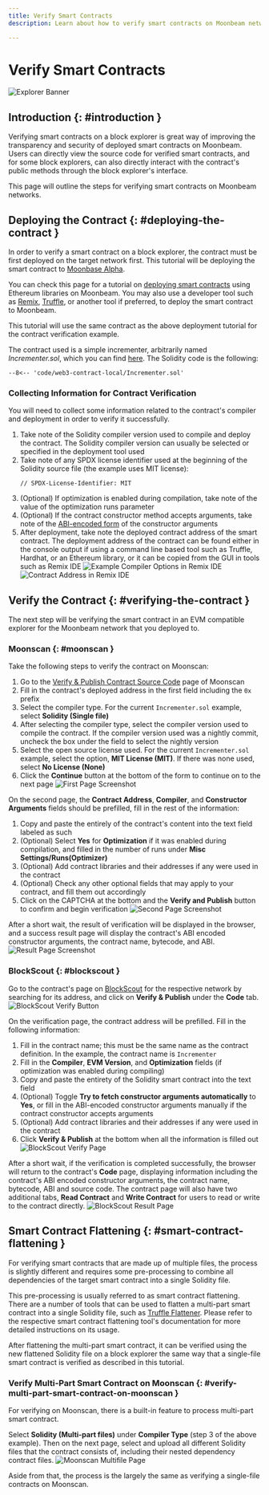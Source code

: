 ```yaml
---
title: Verify Smart Contracts
description: Learn about how to verify smart contracts on Moonbeam networks using one of the available block explorers. 

---
```

# Verify Smart Contracts
![Explorer Banner](/images/builders/tools/explorers/verify-contract/verify-contract-banner.png)

## Introduction {: #introduction } 

Verifying smart contracts on a block explorer is great way of improving the transparency and security of deployed smart contracts on Moonbeam. Users can directly view the source code for verified smart contracts, and for some block explorers, can also directly interact with the contract's public methods through the block explorer's interface. 

This page will outline the steps for verifying smart contracts on Moonbeam networks.

## Deploying the Contract {: #deploying-the-contract }

In order to verify a smart contract on a block explorer, the contract must be first deployed on the target network first. This tutorial will be deploying the smart contract to [Moonbase Alpha](/builders/get-started/moonbase/). 

You can check this page for a tutorial on [deploying smart contracts](/builders/interact/eth-libraries/deploy-contract/) using Ethereum libraries on Moonbeam. You may also use a developer tool such as [Remix](/builders/interact/remix/#deploying-a-contract-to-moonbeam-using-remix), [Truffle](/builders/interact/truffle/#deploying-a-contract-to-moonbeam-using-truffle), or another tool if preferred, to deploy the smart contract to Moonbeam. 

This tutorial will use the same contract as the above deployment tutorial for the contract verification example. 

The contract used is a simple incrementer, arbitrarily named _Incrementer.sol_, which you can find [here](/snippets/code/web3-contract-local/Incrementer.sol). The Solidity code is the following:

```solidity
--8<-- 'code/web3-contract-local/Incrementer.sol'
```

### Collecting Information for Contract Verification

You will need to collect some information related to the contract's compiler and deployment in order to verify it successfully. 

1. Take note of the Solidity compiler version used to compile and deploy the contract. The Solidity compiler version can usually be selected or specified in the deployment tool used
2. Take note of any SPDX license identifier used at the beginning of the Solidity source file (the example uses MIT license):
    ```
    // SPDX-License-Identifier: MIT
    ```
3. (Optional) If optimization is enabled during compilation, take note of the value of the optimization runs parameter
4. (Optional) If the contract constructor method accepts arguments, take note of the [ABI-encoded form](https://docs.soliditylang.org/en/develop/abi-spec.html) of the constructor arguments
5. After deployment, take note the deployed contract address of the smart contract. The deployment address of the contract can be found either in the console output if using a command line based tool such as Truffle, Hardhat, or an Ethereum library, or it can be copied from the GUI in tools such as Remix IDE
![Example Compiler Options in Remix IDE](/images/builders/tools/explorers/verify-contract/verify-contract-1.png)
![Contract Address in Remix IDE](/images/builders/tools/explorers/verify-contract/verify-contract-2.png)

## Verify the Contract  {: #verifying-the-contract }

The next step will be verifying the smart contract in an EVM compatible explorer for the Moonbeam network that you deployed to. 

### Moonscan {: #moonscan }

Take the following steps to verify the contract on Moonscan: 

1. Go to the [Verify & Publish Contract Source Code](https://moonbase.moonscan.io/verifyContract) page of Moonscan
2. Fill in the contract's deployed address in the first field including the `0x` prefix
3. Select the compiler type. For the current `Incrementer.sol` example, select **Solidity (Single file)**
4. After selecting the compiler type, select the compiler version used to compile the contract. If the compiler version used was a nightly commit, uncheck the box under the field to select the nightly version
5. Select the open source license used. For the current `Incrementer.sol` example, select the option, **MIT License (MIT)**. If there was none used, select **No License (None)**
6. Click the **Continue** button at the bottom of the form to continue on to the next page
    ![First Page Screenshot](/images/builders/tools/explorers/verify-contract/verify-contract-3.png)

On the second page, the **Contract Address**, **Compiler**, and **Constructor Arguments** fields should be prefilled, fill in the rest of the information: 

1. Copy and paste the entirely of the contract's content into the text field labeled as such
2. (Optional) Select **Yes** for **Optimization** if it was enabled during compilation, and filled in the number of runs under **Misc Settings/Runs(Optimizer)**
3. (Optional) Add contract libraries and their addresses if any were used in the contract
4. (Optional) Check any other optional fields that may apply to your contract, and fill them out accordingly
5. Click on the CAPTCHA at the bottom and the **Verify and Publish** button to confirm and begin verification
    ![Second Page Screenshot](/images/builders/tools/explorers/verify-contract/verify-contract-4.png)

After a short wait, the result of verification will be displayed in the browser, and a success result page will display the contract's ABI encoded constructor arguments, the contract name, bytecode, and ABI.
    ![Result Page Screenshot](/images/builders/tools/explorers/verify-contract/verify-contract-5.png)

### BlockScout {: #blockscout }

Go to the contract's page on [BlockScout](https://moonbase-blockscout.testnet.moonbeam.network/) for the respective network by searching for its address, and click on **Verify & Publish** under the **Code** tab.
   ![BlockScout Verify Button](/images/builders/tools/explorers/verify-contract/verify-contract-6.png)

On the verification page, the contract address will be prefilled. Fill in the following information:

1. Fill in the contract name; this must be the same name as the contract definition. In the example, the contract name is `Incrementer`
2. Fill in the **Compiler**, **EVM Version**, and **Optimization** fields (if optimization was enabled during compiling)
3. Copy and paste the entirety of the Solidity smart contract into the text field
4. (Optional) Toggle **Try to fetch constructor arguments automatically** to **Yes**, or fill in the ABI-encoded constructor arguments manually if the contract constructor accepts arguments
5. (Optional) Add contract libraries and their addresses if any were used in the contract
6. Click **Verify & Publish** at the bottom when all the information is filled out
    ![BlockScout Verify Page](/images/builders/tools/explorers/verify-contract/verify-contract-7.png)

After a short wait, if the verification is completed successfully, the browser will return to the contract's **Code** page, displaying information including the contract's ABI encoded constructor arguments, the contract name, bytecode, ABI and source code. The contract page will also have two additional tabs, **Read Contract** and **Write Contract** for users to read or write to the contract directly.
   ![BlockScout Result Page](/images/builders/tools/explorers/verify-contract/verify-contract-8.png)


## Smart Contract Flattening {: #smart-contract-flattening }

For verifying smart contracts that are made up of multiple files, the process is slightly different and requires some pre-processing to combine all dependencies of the target smart contract into a single Solidity file. 

This pre-processing is usually referred to as smart contract flattening. There are a number of tools that can be used to flatten a multi-part smart contract into a single Solidity file, such as [Truffle Flattener](https://www.npmjs.com/package/truffle-flattener). Please refer to the respective smart contract flattening tool's documentation for more detailed instructions on its usage. 

After flattening the multi-part smart contract, it can be verified using the new flattened Solidity file on a block explorer the same way that a single-file smart contract is verified as described in this tutorial. 

### Verify Multi-Part Smart Contract on Moonscan {: #verify-multi-part-smart-contract-on-moonscan }

For verifying on Moonscan, there is a built-in feature to process multi-part smart contract. 

Select **Solidity (Multi-part files)** under **Compiler Type** (step 3 of the above example). Then on the next page, select and upload all different Solidity files that the contract consists of, including their nested dependency contract files. 
 ![Moonscan Multifile Page](/images/builders/tools/explorers/verify-contract/verify-contract-9.png)

Aside from that, the process is the largely the same as verifying a single-file contracts on Moonscan.
